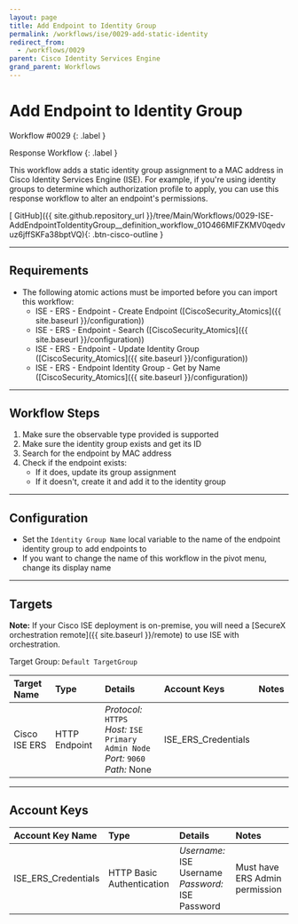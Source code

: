 ```yaml
---
layout: page
title: Add Endpoint to Identity Group
permalink: /workflows/ise/0029-add-static-identity
redirect_from:
  - /workflows/0029
parent: Cisco Identity Services Engine
grand_parent: Workflows
---
```


# Add Endpoint to Identity Group
<div markdown="1">
Workflow #0029
{: .label }

Response Workflow
{: .label }
</div>

This workflow adds a static identity group assignment to a MAC address in Cisco Identity Services Engine (ISE). For example, if you're using identity groups to determine which authorization profile to apply, you can use this response workflow to alter an endpoint's permissions.

[<i class="fab fa-github mr-1"></i> GitHub]({{ site.github.repository_url }}/tree/Main/Workflows/0029-ISE-AddEndpointToIdentityGroup__definition_workflow_01O466MIFZKMV0qedvuz6jffSKFa38bptVQ){: .btn-cisco-outline }

---

## Requirements
* The following atomic actions must be imported before you can import this workflow:
	* ISE - ERS - Endpoint - Create Endpoint ([CiscoSecurity_Atomics]({{ site.baseurl }}/configuration))
	* ISE - ERS - Endpoint - Search ([CiscoSecurity_Atomics]({{ site.baseurl }}/configuration))
	* ISE - ERS - Endpoint - Update Identity Group ([CiscoSecurity_Atomics]({{ site.baseurl }}/configuration))
	* ISE - ERS - Endpoint Identity Group - Get by Name ([CiscoSecurity_Atomics]({{ site.baseurl }}/configuration))

---

## Workflow Steps
1. Make sure the observable type provided is supported
1. Make sure the identity group exists and get its ID
1. Search for the endpoint by MAC address
1. Check if the endpoint exists:
	* If it does, update its group assignment
	* If it doesn't, create it and add it to the identity group

---

## Configuration
* Set the `Identity Group Name` local variable to the name of the endpoint identity group to add endpoints to
* If you want to change the name of this workflow in the pivot menu, change its display name

---

## Targets
**Note:** If your Cisco ISE deployment is on-premise, you will need a [SecureX orchestration remote]({{ site.baseurl }}/remote) to use ISE with orchestration.

Target Group: `Default TargetGroup`

| Target Name | Type | Details | Account Keys | Notes |
|:------------|:-----|:--------|:-------------|:------|
| Cisco ISE ERS | HTTP Endpoint | _Protocol:_ `HTTPS`<br />_Host:_ `ISE Primary Admin Node`<br />_Port:_ `9060`<br />_Path:_ None | ISE_ERS_Credentials | |

---

## Account Keys

| Account Key Name | Type | Details | Notes |
|:-----------------|:-----|:--------|:------|
| ISE_ERS_Credentials | HTTP Basic Authentication | _Username:_ ISE Username<br />_Password:_ ISE Password | Must have ERS Admin permission |

